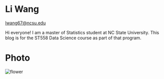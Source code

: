 # Li Wang

lwang67@ncsu.edu

Hi everyone! I am a master of Statistics student at NC State University. This blog is for the ST558 Data Science course as part of that program. 

# Photo
![flower](https://user-images.githubusercontent.com/106117423/170685828-00f79370-586d-4330-9b04-aec5edfa2b11.jpg)




